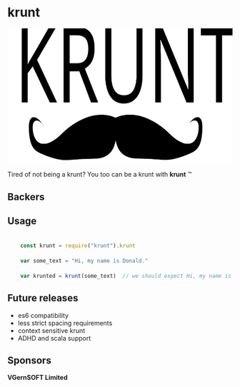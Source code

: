 # krunt

![I am a krunt](./krunt.svg)

Tired of not being a krunt?  You too can be a krunt with **krunt** &trade;

## Backers


## Usage

```javascript

    const krunt = require("krunt").krunt

    var some_text = "Hi, my name is Donald."

    var krunted = krunt(some_text)  // we should expect Hi, my name is Donald. I am a krunt!
```

## Future releases

- es6 compatibility
- less strict spacing requirements
- context sensitive krunt
- ADHD and scala support

## Sponsors
**VGernSOFT Limited**